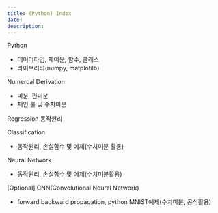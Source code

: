```yaml
---
title: (Python) Index
date: 
description: 
---
```



Python
- 데이터타입, 제어문, 함수, 클래스
- 라이브러리(numpy, matplotilb)

Numercal Derivation
- 미분, 편미분
- 체인 룰 및 수치미분

Regression
동작원리


Classification
- 동작원리, 손실함수 및 예제(수치미분 활용)

Neural Network
- 동작원리, 손실함수 및 예제(수치미분활용)

[Optional] CNN(Convolutional Neural Network)
- forward backward propagation, python MNIST예제(수치미분, 공식활용)

 